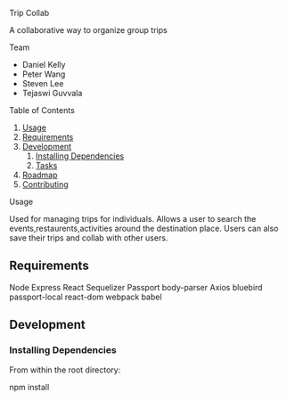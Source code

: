 Trip Collab

A collaborative way to organize group trips

Team

  - Daniel Kelly
  - Peter Wang
  - Steven Lee
  - Tejaswi Guvvala

Table of Contents

1. [Usage](#Usage)
1. [Requirements](#requirements)
1. [Development](#development)
    1. [Installing Dependencies](#installing-dependencies)
    1. [Tasks](#tasks)
1. [Roadmap](#roadmap)
1. [Contributing](#contributing)

Usage

Used for managing trips for individuals. Allows a user to search the events,restaurents,activities around the destination place. Users can also save their trips and collab with other users.

## Requirements

Node
Express
React
Sequelizer
Passport
body-parser
Axios
bluebird
passport-local
react-dom
webpack
babel

## Development

### Installing Dependencies

From within the root directory:

npm install
